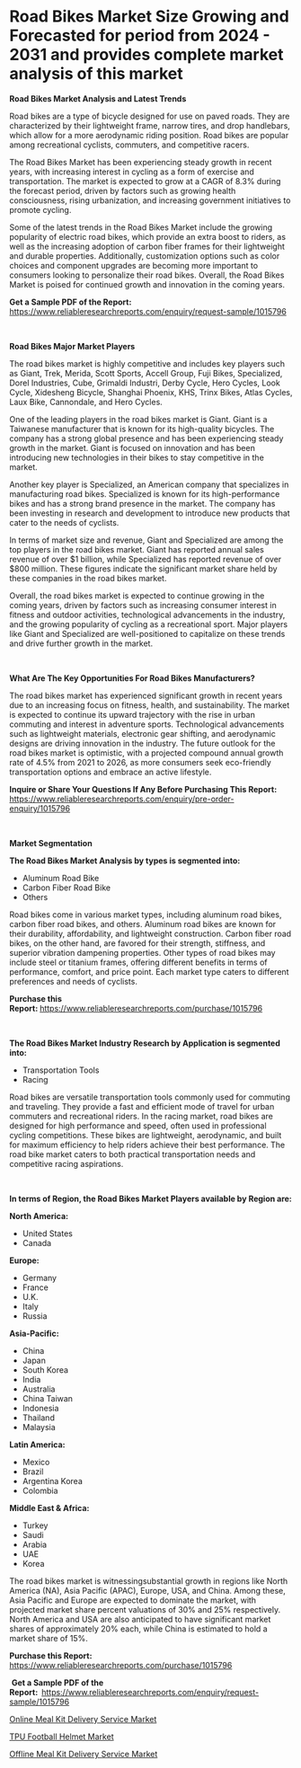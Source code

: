 <p><h1>Road Bikes Market Size Growing and Forecasted for period from 2024 - 2031 and provides complete market analysis of this market</h1></p><p><strong>Road Bikes Market Analysis and Latest Trends</strong></p>
<p><p>Road bikes are a type of bicycle designed for use on paved roads. They are characterized by their lightweight frame, narrow tires, and drop handlebars, which allow for a more aerodynamic riding position. Road bikes are popular among recreational cyclists, commuters, and competitive racers.</p><p>The Road Bikes Market has been experiencing steady growth in recent years, with increasing interest in cycling as a form of exercise and transportation. The market is expected to grow at a CAGR of 8.3% during the forecast period, driven by factors such as growing health consciousness, rising urbanization, and increasing government initiatives to promote cycling.</p><p>Some of the latest trends in the Road Bikes Market include the growing popularity of electric road bikes, which provide an extra boost to riders, as well as the increasing adoption of carbon fiber frames for their lightweight and durable properties. Additionally, customization options such as color choices and component upgrades are becoming more important to consumers looking to personalize their road bikes. Overall, the Road Bikes Market is poised for continued growth and innovation in the coming years.</p></p>
<p><strong>Get a Sample PDF of the Report:&nbsp;</strong> <a href="https://www.reliableresearchreports.com/enquiry/request-sample/1015796">https://www.reliableresearchreports.com/enquiry/request-sample/1015796</a></p>
<p>&nbsp;</p>
<p><strong>Road Bikes Major Market Players</strong></p>
<p><p>The road bikes market is highly competitive and includes key players such as Giant, Trek, Merida, Scott Sports, Accell Group, Fuji Bikes, Specialized, Dorel Industries, Cube, Grimaldi Industri, Derby Cycle, Hero Cycles, Look Cycle, Xidesheng Bicycle, Shanghai Phoenix, KHS, Trinx Bikes, Atlas Cycles, Laux Bike, Cannondale, and Hero Cycles.</p><p>One of the leading players in the road bikes market is Giant. Giant is a Taiwanese manufacturer that is known for its high-quality bicycles. The company has a strong global presence and has been experiencing steady growth in the market. Giant is focused on innovation and has been introducing new technologies in their bikes to stay competitive in the market.</p><p>Another key player is Specialized, an American company that specializes in manufacturing road bikes. Specialized is known for its high-performance bikes and has a strong brand presence in the market. The company has been investing in research and development to introduce new products that cater to the needs of cyclists.</p><p>In terms of market size and revenue, Giant and Specialized are among the top players in the road bikes market. Giant has reported annual sales revenue of over $1 billion, while Specialized has reported revenue of over $800 million. These figures indicate the significant market share held by these companies in the road bikes market.</p><p>Overall, the road bikes market is expected to continue growing in the coming years, driven by factors such as increasing consumer interest in fitness and outdoor activities, technological advancements in the industry, and the growing popularity of cycling as a recreational sport. Major players like Giant and Specialized are well-positioned to capitalize on these trends and drive further growth in the market.</p></p>
<p>&nbsp;</p>
<p><strong>What Are The Key Opportunities For Road Bikes Manufacturers?</strong></p>
<p><p>The road bikes market has experienced significant growth in recent years due to an increasing focus on fitness, health, and sustainability. The market is expected to continue its upward trajectory with the rise in urban commuting and interest in adventure sports. Technological advancements such as lightweight materials, electronic gear shifting, and aerodynamic designs are driving innovation in the industry. The future outlook for the road bikes market is optimistic, with a projected compound annual growth rate of 4.5% from 2021 to 2026, as more consumers seek eco-friendly transportation options and embrace an active lifestyle.</p></p>
<p><strong>Inquire or Share Your Questions If Any Before Purchasing This Report:</strong> <a href="https://www.reliableresearchreports.com/enquiry/pre-order-enquiry/1015796">https://www.reliableresearchreports.com/enquiry/pre-order-enquiry/1015796</a></p>
<p>&nbsp;</p>
<p><strong>Market Segmentation</strong></p>
<p><strong>The Road Bikes Market Analysis by types is segmented into:</strong></p>
<p><ul><li>Aluminum Road Bike</li><li>Carbon Fiber Road Bike</li><li>Others</li></ul></p>
<p><p>Road bikes come in various market types, including aluminum road bikes, carbon fiber road bikes, and others. Aluminum road bikes are known for their durability, affordability, and lightweight construction. Carbon fiber road bikes, on the other hand, are favored for their strength, stiffness, and superior vibration dampening properties. Other types of road bikes may include steel or titanium frames, offering different benefits in terms of performance, comfort, and price point. Each market type caters to different preferences and needs of cyclists.</p></p>
<p><strong>Purchase this Report:&nbsp;</strong><a href="https://www.reliableresearchreports.com/purchase/1015796">https://www.reliableresearchreports.com/purchase/1015796</a></p>
<p>&nbsp;</p>
<p><strong>The Road Bikes Market Industry Research by Application is segmented into:</strong></p>
<p><ul><li>Transportation Tools</li><li>Racing</li></ul></p>
<p><p>Road bikes are versatile transportation tools commonly used for commuting and traveling. They provide a fast and efficient mode of travel for urban commuters and recreational riders. In the racing market, road bikes are designed for high performance and speed, often used in professional cycling competitions. These bikes are lightweight, aerodynamic, and built for maximum efficiency to help riders achieve their best performance. The road bike market caters to both practical transportation needs and competitive racing aspirations.</p></p>
<p>&nbsp;</p>
<p><strong>In terms of Region, the Road Bikes Market Players available by Region are:</strong></p>
<p>
    <p> <strong> North America: </strong>
        <ul>
            <li>United States</li>
            <li>Canada</li>
        </ul>
        </p> 
    <p> <strong> Europe: </strong>
        <ul>
            <li>Germany</li>
            <li>France</li>
            <li>U.K.</li>
            <li>Italy</li>
            <li>Russia</li>
        </ul>
        </p> 
    <p> <strong> Asia-Pacific: </strong>
        <ul>
            <li>China</li>
            <li>Japan</li>
            <li>South Korea</li>
            <li>India</li>
            <li>Australia</li>
            <li>China Taiwan</li>
            <li>Indonesia</li>
            <li>Thailand</li>
            <li>Malaysia</li>
        </ul>
        </p> 
    <p> <strong> Latin America: </strong>
        <ul>
            <li>Mexico</li>
            <li>Brazil</li>
            <li>Argentina Korea</li>
            <li>Colombia</li>
        </ul>
        </p> 
    <p> <strong> Middle East & Africa: </strong>
        <ul>
            <li>Turkey</li>
            <li>Saudi</li>
            <li>Arabia</li>
            <li>UAE</li>
            <li>Korea</li>
        </ul>
    </p>
    </p>
<p><p>The road bikes market is witnessingsubstantial growth in regions like North America (NA), Asia Pacific (APAC), Europe, USA, and China. Among these, Asia Pacific and Europe are expected to dominate the market, with projected market share percent valuations of 30% and 25% respectively. North America and USA are also anticipated to have significant market shares of approximately 20% each, while China is estimated to hold a market share of 15%.</p></p>
<p><strong>Purchase this Report: </strong><a href="https://www.reliableresearchreports.com/purchase/1015796">https://www.reliableresearchreports.com/purchase/1015796</a></p>
<p>&nbsp;<strong>Get a Sample PDF of the Report:&nbsp;&nbsp;</strong><a href="https://www.reliableresearchreports.com/enquiry/request-sample/1015796">https://www.reliableresearchreports.com/enquiry/request-sample/1015796</a></p>
<p><strong></strong></p>
<p><p><a href="https://view.publitas.com/reportprime-1/online-meal-kit-delivery-service-market-size-growth-and-forecast-from-2023-2030/">Online Meal Kit Delivery Service Market</a></p><p><a href="https://view.publitas.com/reportprime-1/tpu-football-helmet-market-research-report-unlocks-analysis-on-the-market-financial-status-market-size-and-market-revenue-upto-2030/">TPU Football Helmet Market</a></p><p><a href="https://view.publitas.com/reportprime-1/decoding-the-offline-meal-kit-delivery-service-market-a-deep-dive-into-the-latest-market-trends-market-segmentation-and-competitive-analysis/">Offline Meal Kit Delivery Service Market</a></p></p>